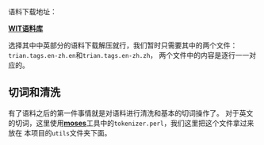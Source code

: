 语料下载地址：

[**WIT语料库**](https://wit3.fbk.eu/mt.php?release=2015-01)

选择其中中英部分的语料下载解压就行，我们暂时只需要其中的两个文件：`trian.tags.en-zh.en`和`trian.tags.en-zh.zh`，
两个文件中的内容是逐行一一对应的。



## 切词和清洗
有了语料之后的第一件事情就是对语料进行清洗和基本的切词操作了。
对于英文的切词，这里使用[**moses**](https://github.com/moses-smt/mosesdecoder)工具中的`tokenizer.perl`，我们这里把这个文件拿过来放在
本项目的`utils`文件夹下面。

